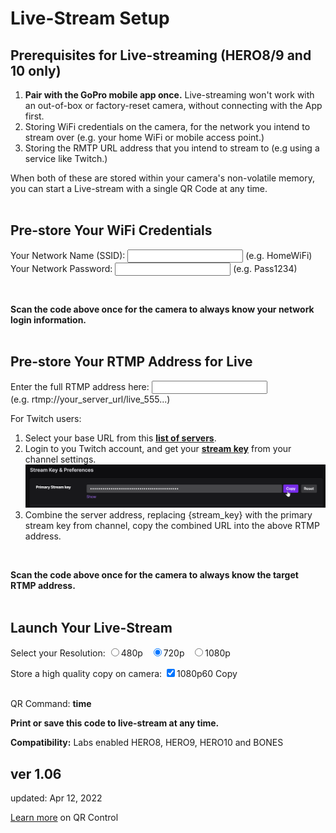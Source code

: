 # Live-Stream Setup 

<script src="../../jquery.min.js"></script>
<script src="../../qrcodeborder.js"></script>
<style>
        #qrcode{
            width: 100%;
        }
        div{
            width: 100%;
            display: inline-block;
        }
</style>

## Prerequisites for Live-streaming (HERO8/9 and 10 only)

1. **Pair with the GoPro mobile app once.** Live-streaming won't work with an out-of-box or factory-reset camera, without connecting with the App first.  
2. Storing WiFi credentials on the camera, for the network you intend to stream over (e.g. your home WiFi or mobile access point.) 
3. Storing the RMTP URL address that you intend to stream to (e.g using a service like Twitch.)

When both of these are stored within your camera's non-volatile memory, you can start a Live-stream with a single QR Code at any time.<br>
<br>

## Pre-store Your WiFi Credentials 

Your Network Name (SSID): <input type="text" id="networkname" value=""> (e.g. HomeWiFi)<br>
Your Network Password: <input type="text" id="networkpass" value=""> (e.g. Pass1234)<br>

<center>
<div id="qrcode1"></div>
<br>
</center>

<b>Scan the code above once for the camera to always know your network login information.</b><br>
<br>

## Pre-store Your RTMP Address for Live 

Enter the full RTMP address here: <input type="text" id="rtmptxt" value=""><br>(e.g. rtmp://your_server_url/live_555...)<br>

For Twitch users:
1. Select your base URL from this [**list of servers**](https://stream.twitch.tv/ingests/).
2. Login to you Twitch account, and get your [**stream key**](https://link.twitch.tv/myChannelSettings) from your channel settings.![Twitch Channel Settings](streamkey.png)
3. Combine the server address, replacing {stream_key} with the primary stream key from channel, copy the combined URL into the above RTMP address.

<center>
<div id="qrcode2"></div>
<br>
</center>

<b>Scan the code above once for the camera to always know the target RTMP address.</b><br>
<br>

## Launch Your Live-Stream 

Select your Resolution:
  <input type="radio" id="rs1" name="rs" value="S"><label for="480p">480p </label>&nbsp;
  <input type="radio" id="rs2" name="rs" value="M" checked><label for="720p">720p </label>&nbsp;
  <input type="radio" id="rs3" name="rs" value="L"><label for="1080p">1080p </label>

Store a high quality copy on camera:
 <input type="checkbox" id="cp" value="t" checked><label for="cp">1080p60 Copy</label><br>

<center>
<div id="qrcode3"></div>
<br>
</center>
QR Command: <b id="qrtext">time</b><br>

<b>Print or save this code to live-stream at any time.</b>

**Compatibility:** Labs enabled HERO8, HERO9, HERO10 and BONES
        
## ver 1.06
updated: Apr 12, 2022

[Learn more](..) on QR Control

<script>
var once = true;
var qrcode1;
var qrcode2;
var qrcode3;
var cmd1 = "";
var cmd2 = "";
var cmd3 = "";

function makeQR() 
{	
  if(once === true)
  {
    qrcode1 = new QRCode(document.getElementById("qrcode1"), 
    {
      text : "\"Add your Network Info\"",
      width : 360,
      height : 360,
      correctLevel : QRCode.CorrectLevel.M
    });
	
	qrcode2 = new QRCode(document.getElementById("qrcode2"), 
    {
      text : "\"Add your RTMP URL\"",
      width : 360,
      height : 360,
      correctLevel : QRCode.CorrectLevel.M
    });
	
    qrcode3 = new QRCode(document.getElementById("qrcode3"), 
    {
      text : "\"Launch your LS\"",
      width : 360,
      height : 360,
      correctLevel : QRCode.CorrectLevel.M
    });
    once = false;
  }
}

function dcmd(cmd, id) {

	if(document.getElementById(id) != null)
	{
		var x = document.getElementById(id).checked;
		if( x == true)
			cmd = cmd + document.getElementById(id).value;
	}
	else
	{
		for (i = 1; i < 15; i++) { 
			var newid = id+i;
			if(document.getElementById(newid) != null)
			{
				var x = document.getElementById(newid).checked;
				if( x == true)
					cmd = cmd + document.getElementById(newid).value;
			}
		}
	}
	return cmd;
}

function timeLoop()
{
  if(document.getElementById("networkname") !== null && document.getElementById("networkname").value.length > 0)
  {
    cmd1 = "!MJOIN=\"" + document.getElementById("networkname").value + ":" + document.getElementById("networkpass").value + "\"";
  }
  else
  {
    cmd1 = "\"Add your Network Info\"";
  }

  qrcode1.clear(); 
  qrcode1.makeCode(cmd1);



  if(document.getElementById("rtmptxt") !== null && document.getElementById("rtmptxt").value.length > 0)
  {
    cmd2 = "!MRTMP=\"" + document.getElementById("rtmptxt").value + "\"";
  }
  else
  {
    cmd2 = "\"Add your RTMP URL\"";
  }

  qrcode2.clear(); 
  qrcode2.makeCode(cmd2);
  
  
  
  cmd3 = "oW1mVr1080p60!W!G";
  cmd3 = dcmd(cmd3, "rs");
  if(document.getElementById("cp") != null)
  {
    if(document.getElementById("cp").checked == true)
    {
      cmd3 = cmd3 + "C";
    }
  }
  
  qrcode3.clear(); 
  qrcode3.makeCode(cmd3);
		
  document.getElementById("qrtext").innerHTML = cmd3;
  var t = setTimeout(timeLoop, 50);
}

function myReloadFunction() {
  location.reload();
}

makeQR();
timeLoop();

</script>
